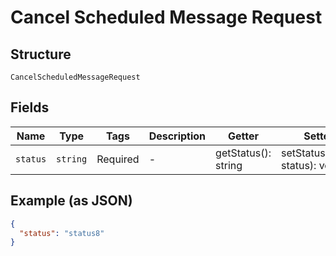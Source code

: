 
# Cancel Scheduled Message Request

## Structure

`CancelScheduledMessageRequest`

## Fields

| Name | Type | Tags | Description | Getter | Setter |
|  --- | --- | --- | --- | --- | --- |
| `status` | `string` | Required | - | getStatus(): string | setStatus(string status): void |

## Example (as JSON)

```json
{
  "status": "status8"
}
```

